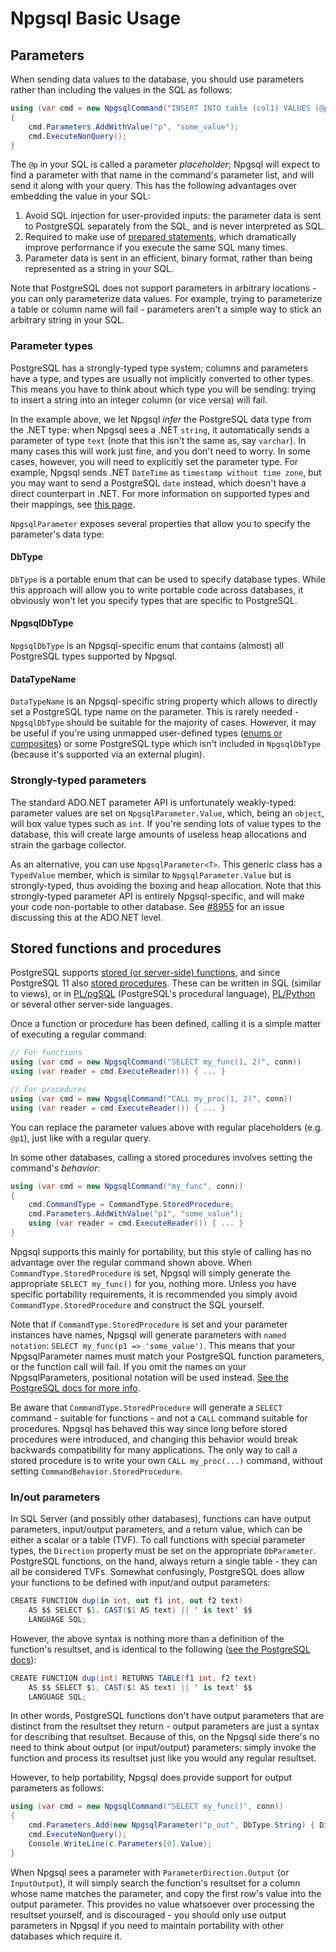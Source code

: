 # Npgsql Basic Usage

## Parameters

When sending data values to the database, you should use parameters rather than including the values in the SQL as follows:

```c#
using (var cmd = new NpgsqlCommand("INSERT INTO table (col1) VALUES (@p)", conn))
{
    cmd.Parameters.AddWithValue("p", "some_value");
    cmd.ExecuteNonQuery();
}
```

The `@p` in your SQL is called a parameter *placeholder*; Npgsql will expect to find a parameter with that name in the command's parameter list, and will send it along with your query. This has the following advantages over embedding the value in your SQL:

1. Avoid SQL injection for user-provided inputs: the parameter data is sent to PostgreSQL separately from the SQL, and is never interpreted as SQL.
2. Required to make use of [prepared statements](prepare.md), which dramatically improve performance if you execute the same SQL many times.
3. Parameter data is sent in an efficient, binary format, rather than being represented as a string in your SQL.

Note that PostgreSQL does not support parameters in arbitrary locations - you can only parameterize data values. For example, trying to parameterize a table or column name will fail - parameters aren't a simple way to stick an arbitrary string in your SQL.

### Parameter types

PostgreSQL has a strongly-typed type system; columns and parameters have a type, and types are usually not implicitly converted to other types. This means you have to think about which type you will be sending: trying to insert a string into an integer column (or vice versa) will fail.

In the example above, we let Npgsql *infer* the PostgreSQL data type from the .NET type: when Npgsql sees a .NET `string`, it automatically sends a parameter of type `text` (note that this isn't the same as, say `varchar`). In many cases this will work just fine, and you don't need to worry. In some cases, however, you will need to explicitly set the parameter type. For example, Npgsql sends .NET `DateTime` as `timestamp without time zone`, but you may want to send a PostgreSQL `date` instead, which doesn't have a direct counterpart in .NET. For more information on supported types and their mappings, see [this page](http://localhost:8080/doc/types/basic.html).

`NpgsqlParameter` exposes several properties that allow you to specify the parameter's data type:

#### DbType

`DbType` is a portable enum that can be used to specify database types. While this approach will allow you to write portable code across databases, it obviously won't let you specify types that are specific to PostgreSQL.

#### NpgsqlDbType

`NpgsqlDbType` is an Npgsql-specific enum that contains (almost) all PostgreSQL types supported by Npgsql.

#### DataTypeName

`DataTypeName` is an Npgsql-specific string property which allows to directly set a PostgreSQL type name on the parameter. This is rarely needed - `NpgsqlDbType` should be suitable for the majority of cases. However, it may be useful if you're using unmapped user-defined types ([enums or composites](types/enums_and_composites.md)) or some PostgreSQL type which isn't included in `NpgsqlDbType` (because it's supported via an external plugin).

### Strongly-typed parameters

The standard ADO.NET parameter API is unfortunately weakly-typed: parameter values are set on `NpgsqlParameter.Value`, which, being an `object`, will box value types such as `int`. If you're sending lots of value types to the database, this will create large amounts of useless heap allocations and strain the garbage collector.

As an alternative, you can use `NpgsqlParameter<T>`. This generic class has a `TypedValue` member, which is similar to `NpgsqlParameter.Value` but is strongly-typed, thus avoiding the boxing and heap allocation. Note that this strongly-typed parameter API is entirely Npgsql-specific, and will make your code non-portable to other database. See [#8955](https://github.com/dotnet/corefx/issues/8955) for an issue discussing this at the ADO.NET level.

## Stored functions and procedures

PostgreSQL supports [stored (or server-side) functions](https://www.postgresql.org/docs/current/static/sql-createfunction.html), and since PostgreSQL 11 also [stored procedures](). These can be written in SQL (similar to views), or in [PL/pgSQL](https://www.postgresql.org/docs/current/static/plpgsql.html) (PostgreSQL's procedural language), [PL/Python](https://www.postgresql.org/docs/current/static/plpython.html) or several other server-side languages.

Once a function or procedure has been defined, calling it is a simple matter of executing a regular command:

```c#
// For functions
using (var cmd = new NpgsqlCommand("SELECT my_func(1, 2)", conn))
using (var reader = cmd.ExecuteReader()) { ... }

// For procedures
using (var cmd = new NpgsqlCommand("CALL my_proc(1, 2)", conn))
using (var reader = cmd.ExecuteReader()) { ... }
```

You can replace the parameter values above with regular placeholders (e.g. `@p1`), just like with a regular query.

In some other databases, calling a stored procedures involves setting the command's *behavior*:

```c#
using (var cmd = new NpgsqlCommand("my_func", conn))
{
    cmd.CommandType = CommandType.StoredProcedure;
    cmd.Parameters.AddWithValue("p1", "some_value");
    using (var reader = cmd.ExecuteReader()) { ... }
}
```

Npgsql supports this mainly for portability, but this style of calling has no advantage over the regular command shown above. When `CommandType.StoredProcedure` is set, Npgsql will simply generate the appropriate `SELECT my_func()` for you, nothing more. Unless you have specific portability requirements, it is recommended you simply avoid `CommandType.StoredProcedure` and construct the SQL yourself.

Note that if `CommandType.StoredProcedure` is set and your parameter instances have names, Npgsql will generate parameters with `named notation`: `SELECT my_func(p1 => 'some_value')`. This means that your NpgsqlParameter names must match your PostgreSQL function parameters, or the function call will fail. If you omit the names on your NpgsqlParameters, positional notation will be used instead. [See the PostgreSQL docs for more info](https://www.postgresql.org/docs/current/static/sql-syntax-calling-funcs.html).

Be aware that `CommandType.StoredProcedure` will generate a `SELECT` command - suitable for functions - and not a `CALL` command suitable for procedures. Npgsql has behaved this way since long before stored procedures were introduced, and changing this behavior would break backwards compatibility for many applications. The only way to call a stored procedure is to write your own `CALL my_proc(...)` command, without setting `CommandBehavior.StoredProcedure`.

### In/out parameters

In SQL Server (and possibly other databases), functions can have output parameters, input/output parameters, and a return value, which can be either a scalar or a table (TVF). To call functions with special parameter types, the `Direction` property must be set on the appropriate `DbParameter`. PostgreSQL functions, on the hand, always return a single table - they can all be considered TVFs. Somewhat confusingly, PostgreSQL does allow your functions to be defined with input/and output parameters:

```c#
CREATE FUNCTION dup(in int, out f1 int, out f2 text)
    AS $$ SELECT $1, CAST($1 AS text) || ' is text' $$
    LANGUAGE SQL;
```

However, the above syntax is nothing more than a definition of the function's resultset, and is identical to the following ([see the PostgreSQL docs](https://www.postgresql.org/docs/current/static/sql-createfunction.html)):
 
```c#
CREATE FUNCTION dup(int) RETURNS TABLE(f1 int, f2 text)
    AS $$ SELECT $1, CAST($1 AS text) || ' is text' $$
    LANGUAGE SQL;
```

In other words, PostgreSQL functions don't have output parameters that are distinct from the resultset they return - output parameters are just a syntax for describing that resultset. Because of this, on the Npgsql side there's no need to think about output (or input/output) parameters: simply invoke the function and process its resultset just like you would any regular resultset.

However, to help portability, Npgsql does provide support for output parameters as follows:

```c#
using (var cmd = new NpgsqlCommand("SELECT my_func()", conn))
{
    cmd.Parameters.Add(new NpgsqlParameter("p_out", DbType.String) { Direction = ParameterDirection.Output });
    cmd.ExecuteNonQuery();
    Console.WriteLine(c.Parameters[0].Value);
}
```

When Npgsql sees a parameter with `ParameterDirection.Output` (or `InputOutput`), it will simply search the function's resultset for a column whose name matches the parameter, and copy the first row's value into the output parameter. This provides no value whatsoever over processing the resultset yourself, and is discouraged - you should only use output parameters in Npgsql if you need to maintain portability with other databases which require it.


